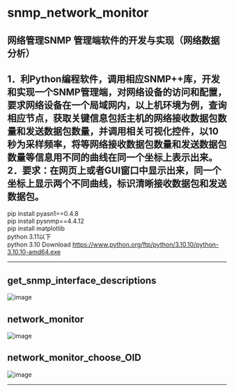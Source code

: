 # snmp_network_monitor   
## 网络管理SNMP 管理端软件的开发与实现（网络数据分析）
1．利Python编程软件，调用相应SNMP++库，开发和实现一个SNMP管理端，对网络设备的访问和配置，要求网络设备在一个局域网内，以上机环境为例，查询相应节点，获取关键信息包括主机的网络接收数据包数量和发送数据包数量，并调用相关可视化控件，以10秒为采样频率，将等网络接收数据包数量和发送数据包数量等信息用不同的曲线在同一个坐标上表示出来。 
2．要求：在网页上或者GUI窗口中显示出来，同一个坐标上显示两个不同曲线，标识清晰接收数据包和发送数据包。   
---

pip install pyasn1==0.4.8   
pip install pysnmp==4.4.12   
pip install matplotlib   
python 3.11以下   
python 3.10 Download https://www.python.org/ftp/python/3.10.10/python-3.10.10-amd64.exe</p>

---

## get_snmp_interface_descriptions
![image](https://github.com/user-attachments/assets/13a683a7-c59a-4c32-832f-16de2a62cf0c)

## network_monitor   
![image](https://github.com/user-attachments/assets/7abf44a8-64ca-4562-bb16-664b7fbd7889)   

## network_monitor_choose_OID   
![image](https://github.com/user-attachments/assets/fa90ddb1-1ae3-41f8-99a5-4f3b1b549e93)   

---
